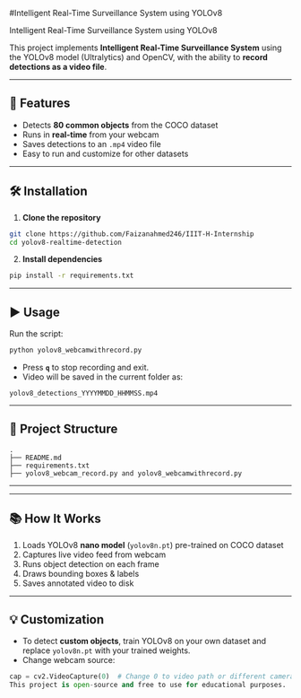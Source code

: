 #Intelligent Real-Time Surveillance System using YOLOv8

Intelligent Real-Time Surveillance System using YOLOv8

This project implements **Intelligent Real-Time Surveillance System** using the YOLOv8 model (Ultralytics) and OpenCV, with the ability to **record detections as a video file**.

---

## 🚀 Features
- Detects **80 common objects** from the COCO dataset  
- Runs in **real-time** from your webcam  
- Saves detections to an `.mp4` video file  
- Easy to run and customize for other datasets  

---

## 🛠 Installation
1. **Clone the repository**  
```bash
git clone https://github.com/Faizanahmed246/IIIT-H-Internship
cd yolov8-realtime-detection
```

2. **Install dependencies**  
```bash
pip install -r requirements.txt
```

---

## ▶ Usage
Run the script:
```bash
python yolov8_webcamwithrecord.py
```

- Press **`q`** to stop recording and exit.
- Video will be saved in the current folder as:
```
yolov8_detections_YYYYMMDD_HHMMSS.mp4
```

---

## 📂 Project Structure
```
.
├── README.md
├── requirements.txt
├── yolov8_webcam_record.py and yolov8_webcamwithrecord.py
```

---

---

## 📚 How It Works
1. Loads YOLOv8 **nano model** (`yolov8n.pt`) pre-trained on COCO dataset  
2. Captures live video feed from webcam  
3. Runs object detection on each frame  
4. Draws bounding boxes & labels  
5. Saves annotated video to disk  

---

## 💡 Customization
- To detect **custom objects**, train YOLOv8 on your own dataset and replace `yolov8n.pt` with your trained weights.
- Change webcam source:
```python
cap = cv2.VideoCapture(0)  # Change 0 to video path or different camera index
This project is open-source and free to use for educational purposes.

